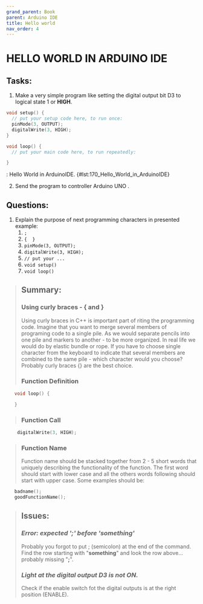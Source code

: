 ```yaml
---
grand_parent: Book
parent: Arduino IDE
title: Hello world
nav_order: 4
---
```


# HELLO WORLD IN ARDUINO IDE

## Tasks:

1. Make a very simple program like setting the digital output bit D3 to logical state 1 or **HIGH**.

```cpp
void setup() {
  // put your setup code here, to run once:
  pinMode(3, OUTPUT);
  digitalWrite(3, HIGH);
}

void loop() {
  // put your main code here, to run repeatedly:

}
```
: Hello World in ArduinoIDE. {#lst:170_Hello_World_in_ArduinoIDE}

2. Send the program to controller Arduino UNO .

## Questions:

1.  Explain the purpose of next programming characters in presented example:
    1. `;`
    2. `{  }`
    3.  `pinMode(3, OUTPUT);`
    4.  `digitalWrite(3, HIGH);`
    3.  `// put your ...`
    5.  `void setup()`
    6.  `void loop()`

> ## Summary:
> 
> ### Using curly braces - \{ and \}
> 
> Using curly braces in C++ is important part of riting the programming code. Imagine that you want to merge several members of programing code to a single pile. As we would separate pencils into one pile and markers to another - to be more organized. In real life we would do by elastic bundle or rope. If you have to choose single character from the keyboard to indicate that several members are combined to the same pile - which character would you choose? Probably curly braces {} are the best choice.
> 
> ### Function Definition
```cpp
   void loop() {

   }
```
> ### Function Call
```cpp
    digitalWrite(3, HIGH);
```
> ### Function Name
> 
> Function name should be stacked together from 2 - 5 short words that uniquely describing the functionality of the function. The first word should start with lower case and all the others words following should start with upper case. Some examples should be:
```cpp
   badname(); 
   goodFunctionName(); 
```
> ## Issues:
> 
> ### *Error: expected ';' before 'something'*
> 
> Probably you forgot to put ; (semicolon) at the end of the command. Find the row starting with \"**something**\" and look the row above\...  probably missing \"**;**\".  
>
> ### *Light at the digital output D3 is not ON.*
>
> Check if the enable switch fot the digital outputs is at the right position (ENABLE).

